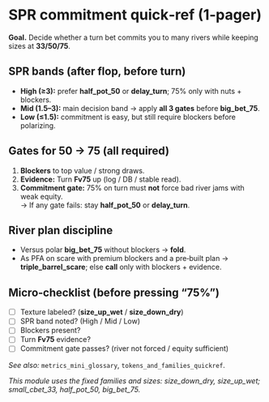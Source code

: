 # SPR commitment quick‑ref (1‑pager)

**Goal.** Decide whether a turn bet commits you to many rivers while keeping sizes at **33/50/75**.

## SPR bands (after flop, before turn)
- **High (≥3):** prefer **half_pot_50** or **delay_turn**; 75% only with nuts + blockers.
- **Mid (1.5–3):** main decision band → apply **all 3 gates** before **big_bet_75**.
- **Low (≤1.5):** commitment is easy, but still require blockers before polarizing.

## Gates for 50 → 75 (all required)
1) **Blockers** to top value / strong draws.  
2) **Evidence:** Turn **Fv75** up (log / DB / stable read).  
3) **Commitment gate:** 75% on turn must **not** force bad river jams with weak equity.  
   → If any gate fails: stay **half_pot_50** or **delay_turn**.

## River plan discipline
- Versus polar **big_bet_75** without blockers → **fold**.
- As PFA on scare with premium blockers and a pre‑built plan → **triple_barrel_scare**; else **call** only with blockers + evidence.

## Micro‑checklist (before pressing “75%”)
- [ ] Texture labeled? (**size_up_wet** / **size_down_dry**)
- [ ] SPR band noted? (High / Mid / Low)
- [ ] Blockers present?
- [ ] Turn **Fv75** evidence?
- [ ] Commitment gate passes? (river not forced / equity sufficient)

*See also:* `metrics_mini_glossary`, `tokens_and_families_quickref`.

_This module uses the fixed families and sizes: size_down_dry, size_up_wet; small_cbet_33, half_pot_50, big_bet_75._
